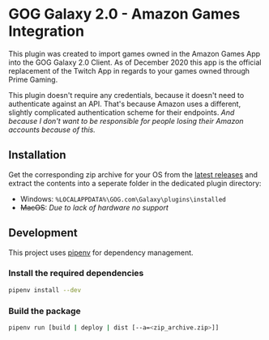# GOG Galaxy 2.0 - Amazon Games Integration

This plugin was created to import games owned in the Amazon Games App into the GOG Galaxy 2.0 Client.
As of December 2020 this app is the official replacement of the Twitch App in regards to your games owned through Prime Gaming.

This plugin doesn't require any credentials, because it doesn't need to authenticate against an API. That's because Amazon uses a different, slightly complicated authentication scheme for their endpoints. _And because I don't want to be responsible for people losing their Amazon accounts because of this._

## Installation

Get the corresponding zip archive for your OS from the [latest releases](https://github.com/Rall3n/galaxy-integration-amazon/releases/latest) and extract the contents into a seperate folder in the dedicated plugin directory:
* Windows: `%LOCALAPPDATA%\GOG.com\Galaxy\plugins\installed`
* ~~MacOS~~: _Due to lack of hardware no support_

## Development

This project uses [pipenv](https://github.com/pypa/pipenv) for dependency management.

### Install the required dependencies

```bash
pipenv install --dev
```

### Build the package

```bash
pipenv run [build | deploy | dist [--a=<zip_archive.zip>]]
```
